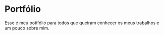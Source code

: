 # Portfólio

 Esse é meu potifólio para todos que queiram conhecer os meus trabalhos e um pouco sobre mim.
